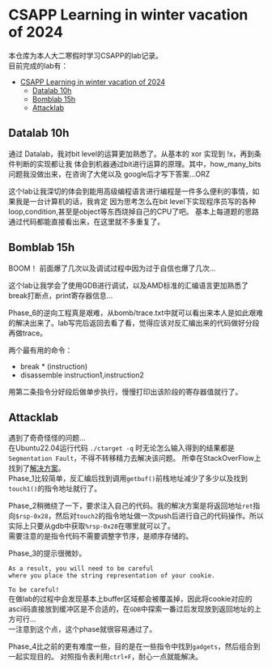 # CSAPP Learning in winter vacation of 2024

本仓库为本人大二寒假时学习CSAPP的lab记录。  
目前完成的lab有：  
- [CSAPP Learning in winter vacation of 2024](#csapp-learning-in-winter-vacation-of-2024)
  - [Datalab  10h](#datalab--10h)
  - [Bomblab  15h](#bomblab--15h)
  - [Attacklab](#attacklab)



## Datalab  10h
通过 Datalab，我对bit level的运算更加熟悉了。从基本的 xor 实现到 !x，再到条件判断的实现都让我
体会到机器通过bit进行运算的原理。其中，how_many_bits问题我没做出来，在咨询了大佬以及
google后才写下答案...ORZ  

这个lab让我深切的体会到能用高级编程语言进行编程是一件多么便利的事情，如果我是一台计算机的话，我肯定
因为思考怎么在bit level下实现程序员写的各种loop,condition,甚至是object等东西烧掉自己的CPU了吧。 
基本上每道题的思路通过代码都能直接看出来，在这里就不多重复了。 


## Bomblab  15h
BOOM！
前面爆了几次以及调试过程中因为过于自信也爆了几次... 

这个lab让我学会了使用GDB进行调试，以及AMD标准的汇编语言更加熟悉了  
break打断点，print寄存器信息...  

Phase_6的逆向工程真是艰难，从bomb/trace.txt中就可以看出来本人是如此艰难的解决出来了。lab写完后返回去看了看，觉得应该对反汇编出来的代码做好分段再做trace。 

两个最有用的命令： 
- break * (instruction)
- disassemble instruction1,instruction2 

用第二条指令分好段后做单步执行，慢慢打印出该阶段的寄存器值就行了。

## Attacklab
遇到了奇奇怪怪的问题...  
在Ubuntu22.04运行代码 `./ctarget -q` 时无论怎么输入得到的结果都是 `Segmentation Fault`，不得不转移精力去解决该问题。 
所幸在StackOverFlow上找到了[解决方案](https://stackoverflow.com/questions/77568098/csapp-attack-lab-phase1-segmentation-fault-on-ubuntu22-04)。  
Phase_1比较简单，反汇编后找到调用`getbuf()`前栈地址减少了多少以及找到`touch1()`的指令地址就行了。  

Phase_2稍微绕了一下，要求注入自己的代码。我的解决方案是将返回地址`ret`指向`$rsp-0x28`，然后对`touch2`的指令地址做一次push后进行自己的代码操作。所以实际上只要从gdb中获取`%rsp-0x28`在哪里就可以了。  
需要注意的是指令代码不需要调整字节序，是顺序存储的。  

Phase_3的提示很微妙。  
```
As a result, you will need to be careful
where you place the string representation of your cookie.
```
`To be careful!`  
在做lab的过程中会发现基本上buffer区域都会被覆盖掉，因此将cookie对应的ascii码直接放到缓冲区是不合适的，在`GDB`中探索一番过后发现放到返回地址的上方可行...  
一注意到这个点，这个phase就很容易通过了。  

Phase_4比之前的更有难度一些，目的是在一些指令中找到`gadgets`，然后组合到一起实现目的。
对照指令表利用`ctrl+F`，耐心一点就能解决。
